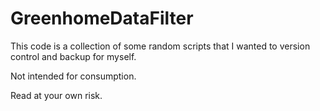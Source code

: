GreenhomeDataFilter
===================

This code is a collection of some random scripts that I wanted to version control and backup for myself. 

Not intended for consumption.

Read at your own risk.
